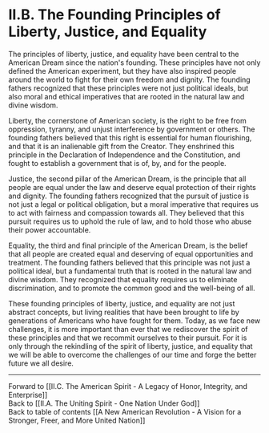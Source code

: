 # II.B. The Founding Principles of Liberty, Justice, and Equality

The principles of liberty, justice, and equality have been central to the American Dream since the nation's founding. These principles have not only defined the American experiment, but they have also inspired people around the world to fight for their own freedom and dignity. The founding fathers recognized that these principles were not just political ideals, but also moral and ethical imperatives that are rooted in the natural law and divine wisdom.

Liberty, the cornerstone of American society, is the right to be free from oppression, tyranny, and unjust interference by government or others. The founding fathers believed that this right is essential for human flourishing, and that it is an inalienable gift from the Creator. They enshrined this principle in the Declaration of Independence and the Constitution, and fought to establish a government that is of, by, and for the people.

Justice, the second pillar of the American Dream, is the principle that all people are equal under the law and deserve equal protection of their rights and dignity. The founding fathers recognized that the pursuit of justice is not just a legal or political obligation, but a moral imperative that requires us to act with fairness and compassion towards all. They believed that this pursuit requires us to uphold the rule of law, and to hold those who abuse their power accountable.

Equality, the third and final principle of the American Dream, is the belief that all people are created equal and deserving of equal opportunities and treatment. The founding fathers believed that this principle was not just a political ideal, but a fundamental truth that is rooted in the natural law and divine wisdom. They recognized that equality requires us to eliminate discrimination, and to promote the common good and the well-being of all.

These founding principles of liberty, justice, and equality are not just abstract concepts, but living realities that have been brought to life by generations of Americans who have fought for them. Today, as we face new challenges, it is more important than ever that we rediscover the spirit of these principles and that we recommit ourselves to their pursuit. For it is only through the rekindling of the spirit of liberty, justice, and equality that we will be able to overcome the challenges of our time and forge the better future we all desire. 

___

Forward to [[II.C. The American Spirit - A Legacy of Honor, Integrity, and Enterprise]]      
Back to [[II.A. The Uniting Spirit - One Nation Under God]]    
Back to table of contents [[A New American Revolution - A Vision for a Stronger, Freer, and More United Nation]]  
